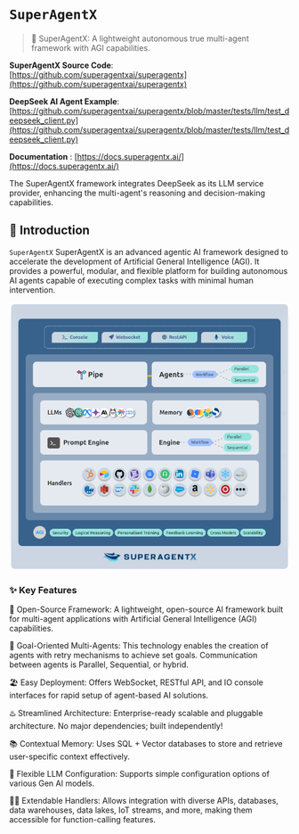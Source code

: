 # `SuperAgentX`

> 🤖 SuperAgentX: A lightweight autonomous true multi-agent framework with AGI capabilities.

**SuperAgentX Source Code**: [https://github.com/superagentxai/superagentx](https://github.com/superagentxai/superagentx)

**DeepSeek AI Agent Example**: [https://github.com/superagentxai/superagentx/blob/master/tests/llm/test_deepseek_client.py](https://github.com/superagentxai/superagentx/blob/master/tests/llm/test_deepseek_client.py)

**Documentation** : [https://docs.superagentx.ai/](https://docs.superagentx.ai/)

The SuperAgentX framework integrates DeepSeek as its LLM service provider, enhancing the multi-agent's reasoning and decision-making capabilities.

## 🤖 Introduction

`SuperAgentX` SuperAgentX is an advanced agentic AI framework designed to accelerate the development of Artificial General Intelligence (AGI). It provides a powerful, modular, and flexible platform for building autonomous AI agents capable of executing complex tasks with minimal human intervention.

![SuperAgentX Diagram](https://raw.githubusercontent.com/superagentxai/superagentX/refs/heads/master/docs/images/architecture.png)

### ✨ Key Features

🚀 Open-Source Framework: A lightweight, open-source AI framework built for multi-agent applications with Artificial General Intelligence (AGI) capabilities.

🎯 Goal-Oriented Multi-Agents: This technology enables the creation of agents with retry mechanisms to achieve set goals. Communication between agents is Parallel, Sequential, or hybrid.

🏖️ Easy Deployment: Offers WebSocket, RESTful API, and IO console interfaces for rapid setup of agent-based AI solutions.

♨️ Streamlined Architecture: Enterprise-ready scalable and pluggable architecture. No major dependencies; built independently!

📚 Contextual Memory: Uses SQL + Vector databases to store and retrieve user-specific context effectively.

🧠 Flexible LLM Configuration: Supports simple configuration options of various Gen AI models.

🤝🏻 Extendable Handlers: Allows integration with diverse APIs, databases, data warehouses, data lakes, IoT streams, and more, making them accessible for function-calling features.
